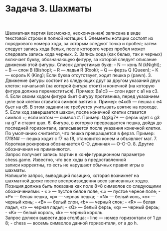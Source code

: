 <h1>Задача 3. Шахматы</h1>
<br>
<br>Шахматная партия (возможно, неоконченная) записана в виде текстовой строки в полной нотации:
1. Элементы нотации состоят из порядкового номера хода, за которым следуют точка и пробел; затем следует запись хода белых, после которого через пробел может следовать запись хода черных.
2. Запись хода (как белых, так и черных) включает букву, обозначающую фигуру, за которой следует описание движения этой фигуры. Список допустимых букв:
–	N — конь N (kNight);
–	B — слон B (Bishop);
–	R — ладья R (Rook);
–	Q — ферзь Q (Queen);
–	K — король K (King);
Если буква отсутствует, ходит пешка p (pawn).
3. Движение фигуры состоит из следующих друг за другом указаний двух клеток: начальной (на которой фигура стоит) и конечной (на которую фигура должна переместиться).
Пример: Ba1c3 — слон идет с a1 на c3.
4. Если своим ходом фигура бьет фигуру противника, перед указанием целе вой клетки ставится символ взятия x.
Пример: e4xd5 — пешка с e4 бьет на d5.
В этом задании не требуется учитывать взятие на проходе.
5. Если ход завершается шахом, после конечной клетки ставится символ +; если матом — символ #.
Пример: Qg3g7+ — ферзь идет с g3 на g7 и ставит шах.
6. Фигура, в которую превращается пешка, дойдя до последней горизонтали, записывается после указания конечной клетки. По умолчанию считается, что пешка превращается в ферзя.
Пример: f7f8N# — пешка ходит с f7 на f8, становится конем и объявляет мат.
7. Короткая рокировка обозначается O-O, длинная — O-O-O.
8. Другие обозначения не применяются.
<br>Запрос получает запись партии в конфигурационном параметре chess.game. Известно, что все ходы в предоставленной <br>записи корректны, то есть не нарушают обычных правил игры в шахматы.
<br>Напишите запрос, выводящий позицию, которая возникнет на шахматной доске после воспроизведения всех записанных ходов. <br>Позиция должна быть показана как поле 8×8 символов со следующими обозначениями:
- 	« » — пустое белое поле, «.» — пустое черное поле;
- 	«P» — белая пешка, «p» — черная пешка;
- 	«N» — белый конь, «n» — черный конь;
- 	«B» — белый слон, «b» — черный слон;
- 	«R» — белая ладья, «r» — черная ладья;
- 	«Q» — белый ферзь, «q» — черный ферзь;
- 	«K» — белый король, «k» — черный король. 
<br>Запрос должен вывести два столбца:
- 	line — номер горизонтали от 1 до 8;
- 	chess — восемь символов данной горизонтали, от a до h.
